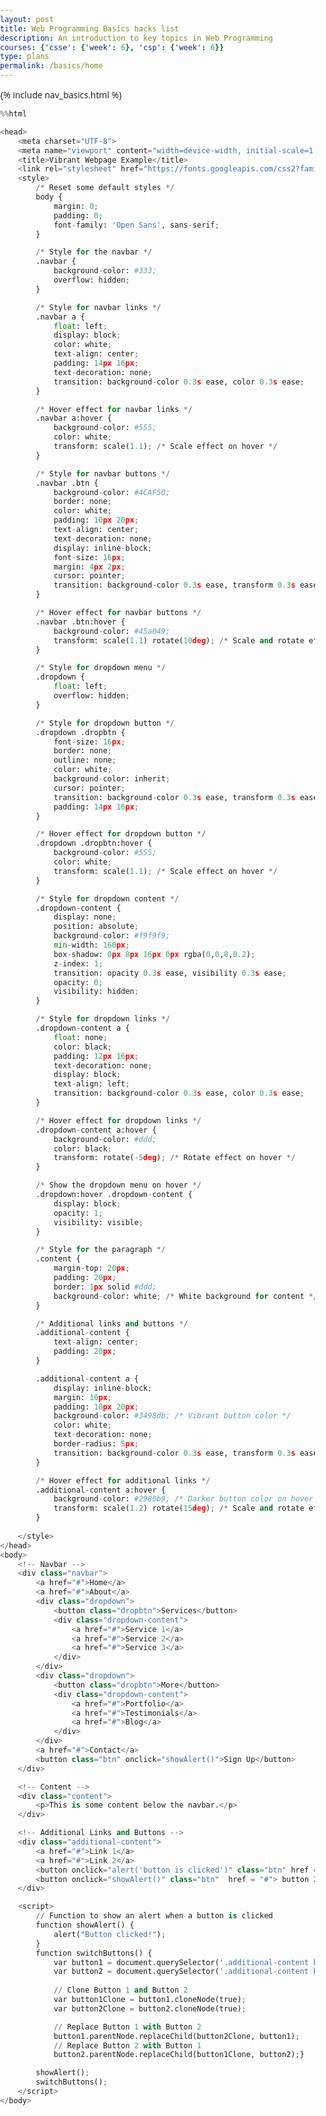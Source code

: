 ```yaml
---
layout: post
title: Web Programming Basics hacks list
description: An introduction to key topics in Web Programming
courses: {'csse': {'week': 6}, 'csp': {'week': 6}}
type: plans
permalink: /basics/home
---
```


{% include nav_basics.html %}

```python
%%html

<head>
    <meta charset="UTF-8">
    <meta name="viewport" content="width=device-width, initial-scale=1.0">
    <title>Vibrant Webpage Example</title>
    <link rel="stylesheet" href="https://fonts.googleapis.com/css2?family=Open+Sans:wght@400;700&display=swap">
    <style>
        /* Reset some default styles */
        body {
            margin: 0;
            padding: 0;
            font-family: 'Open Sans', sans-serif;
        }

        /* Style for the navbar */
        .navbar {
            background-color: #333;
            overflow: hidden;
        }

        /* Style for navbar links */
        .navbar a {
            float: left;
            display: block;
            color: white;
            text-align: center;
            padding: 14px 16px;
            text-decoration: none;
            transition: background-color 0.3s ease, color 0.3s ease;
        }

        /* Hover effect for navbar links */
        .navbar a:hover {
            background-color: #555;
            color: white;
            transform: scale(1.1); /* Scale effect on hover */
        }

        /* Style for navbar buttons */
        .navbar .btn {
            background-color: #4CAF50;
            border: none;
            color: white;
            padding: 10px 20px;
            text-align: center;
            text-decoration: none;
            display: inline-block;
            font-size: 16px;
            margin: 4px 2px;
            cursor: pointer;
            transition: background-color 0.3s ease, transform 0.3s ease;
        }

        /* Hover effect for navbar buttons */
        .navbar .btn:hover {
            background-color: #45a049;
            transform: scale(1.1) rotate(10deg); /* Scale and rotate effect on hover */
        }

        /* Style for dropdown menu */
        .dropdown {
            float: left;
            overflow: hidden;
        }

        /* Style for dropdown button */
        .dropdown .dropbtn {
            font-size: 16px;
            border: none;
            outline: none;
            color: white;
            background-color: inherit;
            cursor: pointer;
            transition: background-color 0.3s ease, transform 0.3s ease;
            padding: 14px 16px;
        }

        /* Hover effect for dropdown button */
        .dropdown .dropbtn:hover {
            background-color: #555;
            color: white;
            transform: scale(1.1); /* Scale effect on hover */
        }

        /* Style for dropdown content */
        .dropdown-content {
            display: none;
            position: absolute;
            background-color: #f9f9f9;
            min-width: 160px;
            box-shadow: 0px 8px 16px 0px rgba(0,0,0,0.2);
            z-index: 1;
            transition: opacity 0.3s ease, visibility 0.3s ease;
            opacity: 0;
            visibility: hidden;
        }

        /* Style for dropdown links */
        .dropdown-content a {
            float: none;
            color: black;
            padding: 12px 16px;
            text-decoration: none;
            display: block;
            text-align: left;
            transition: background-color 0.3s ease, color 0.3s ease;
        }

        /* Hover effect for dropdown links */
        .dropdown-content a:hover {
            background-color: #ddd;
            color: black;
            transform: rotate(-5deg); /* Rotate effect on hover */
        }

        /* Show the dropdown menu on hover */
        .dropdown:hover .dropdown-content {
            display: block;
            opacity: 1;
            visibility: visible;
        }

        /* Style for the paragraph */
        .content {
            margin-top: 20px;
            padding: 20px;
            border: 1px solid #ddd;
            background-color: white; /* White background for content */
        }

        /* Additional links and buttons */
        .additional-content {
            text-align: center;
            padding: 20px;
        }

        .additional-content a {
            display: inline-block;
            margin: 10px;
            padding: 10px 20px;
            background-color: #3498db; /* Vibrant button color */
            color: white;
            text-decoration: none;
            border-radius: 5px;
            transition: background-color 0.3s ease, transform 0.3s ease;
        }

        /* Hover effect for additional links */
        .additional-content a:hover {
            background-color: #2980b9; /* Darker button color on hover */
            transform: scale(1.2) rotate(15deg); /* Scale and rotate effect on hover */
        }
        
    </style>
</head>
<body>
    <!-- Navbar -->
    <div class="navbar">
        <a href="#">Home</a>
        <a href="#">About</a>
        <div class="dropdown">
            <button class="dropbtn">Services</button>
            <div class="dropdown-content">
                <a href="#">Service 1</a>
                <a href="#">Service 2</a>
                <a href="#">Service 3</a>
            </div>
        </div>
        <div class="dropdown">
            <button class="dropbtn">More</button>
            <div class="dropdown-content">
                <a href="#">Portfolio</a>
                <a href="#">Testimonials</a>
                <a href="#">Blog</a>
            </div>
        </div>
        <a href="#">Contact</a>
        <button class="btn" onclick="showAlert()">Sign Up</button>
    </div>

    <!-- Content -->
    <div class="content">
        <p>This is some content below the navbar.</p>
    </div>

    <!-- Additional Links and Buttons -->
    <div class="additional-content">
        <a href="#">Link 1</a>
        <a href="#">Link 2</a>
        <button onclick="alert('button is clicked')" class="btn" href = "amazon.com"> Button 1</button>
        <button onclick="showAlert()" class="btn"  href = "#"> button 2 </button>
    </div>

    <script>
        // Function to show an alert when a button is clicked
        function showAlert() {
            alert("Button clicked!");
        }
        function switchButtons() {
            var button1 = document.querySelector('.additional-content button:nth-child(3)');
            var button2 = document.querySelector('.additional-content button:nth-child(4)');
            
            // Clone Button 1 and Button 2
            var button1Clone = button1.cloneNode(true);
            var button2Clone = button2.cloneNode(true);

            // Replace Button 1 with Button 2
            button1.parentNode.replaceChild(button2Clone, button1);
            // Replace Button 2 with Button 1
            button2.parentNode.replaceChild(button1Clone, button2);}

        showAlert();
        switchButtons();
    </script>
</body>



```



<head>
    <meta charset="UTF-8">
    <meta name="viewport" content="width=device-width, initial-scale=1.0">
    <title>Vibrant Webpage Example</title>
    <link rel="stylesheet" href="https://fonts.googleapis.com/css2?family=Open+Sans:wght@400;700&display=swap">
    <style>
        /* Reset some default styles */
        body {
            margin: 0;
            padding: 0;
            font-family: 'Open Sans', sans-serif;
        }

        /* Style for the navbar */
        .navbar {
            background-color: #333;
            overflow: hidden;
        }

        /* Style for navbar links */
        .navbar a {
            float: left;
            display: block;
            color: white;
            text-align: center;
            padding: 14px 16px;
            text-decoration: none;
            transition: background-color 0.3s ease, color 0.3s ease;
        }

        /* Hover effect for navbar links */
        .navbar a:hover {
            background-color: #555;
            color: white;
            transform: scale(1.1); /* Scale effect on hover */
        }

        /* Style for navbar buttons */
        .navbar .btn {
            background-color: #4CAF50;
            border: none;
            color: white;
            padding: 10px 20px;
            text-align: center;
            text-decoration: none;
            display: inline-block;
            font-size: 16px;
            margin: 4px 2px;
            cursor: pointer;
            transition: background-color 0.3s ease, transform 0.3s ease;
        }

        /* Hover effect for navbar buttons */
        .navbar .btn:hover {
            background-color: #45a049;
            transform: scale(1.1) rotate(10deg); /* Scale and rotate effect on hover */
        }

        /* Style for dropdown menu */
        .dropdown {
            float: left;
            overflow: hidden;
        }

        /* Style for dropdown button */
        .dropdown .dropbtn {
            font-size: 16px;
            border: none;
            outline: none;
            color: white;
            background-color: inherit;
            cursor: pointer;
            transition: background-color 0.3s ease, transform 0.3s ease;
            padding: 14px 16px;
        }

        /* Hover effect for dropdown button */
        .dropdown .dropbtn:hover {
            background-color: #555;
            color: white;
            transform: scale(1.1); /* Scale effect on hover */
        }

        /* Style for dropdown content */
        .dropdown-content {
            display: none;
            position: absolute;
            background-color: #f9f9f9;
            min-width: 160px;
            box-shadow: 0px 8px 16px 0px rgba(0,0,0,0.2);
            z-index: 1;
            transition: opacity 0.3s ease, visibility 0.3s ease;
            opacity: 0;
            visibility: hidden;
        }

        /* Style for dropdown links */
        .dropdown-content a {
            float: none;
            color: black;
            padding: 12px 16px;
            text-decoration: none;
            display: block;
            text-align: left;
            transition: background-color 0.3s ease, color 0.3s ease;
        }

        /* Hover effect for dropdown links */
        .dropdown-content a:hover {
            background-color: #ddd;
            color: black;
            transform: rotate(-5deg); /* Rotate effect on hover */
        }

        /* Show the dropdown menu on hover */
        .dropdown:hover .dropdown-content {
            display: block;
            opacity: 1;
            visibility: visible;
        }

        /* Style for the paragraph */
        .content {
            margin-top: 20px;
            padding: 20px;
            border: 1px solid #ddd;
            background-color: white; /* White background for content */
        }

        /* Additional links and buttons */
        .additional-content {
            text-align: center;
            padding: 20px;
        }

        .additional-content a {
            display: inline-block;
            margin: 10px;
            padding: 10px 20px;
            background-color: #3498db; /* Vibrant button color */
            color: white;
            text-decoration: none;
            border-radius: 5px;
            transition: background-color 0.3s ease, transform 0.3s ease;
        }

        /* Hover effect for additional links */
        .additional-content a:hover {
            background-color: #2980b9; /* Darker button color on hover */
            transform: scale(1.2) rotate(15deg); /* Scale and rotate effect on hover */
        }

    </style>
</head>
<body>
    <!-- Navbar -->
    <div class="navbar">
        <a href="#">Home</a>
        <a href="#">About</a>
        <div class="dropdown">
            <button class="dropbtn">Services</button>
            <div class="dropdown-content">
                <a href="#">Service 1</a>
                <a href="#">Service 2</a>
                <a href="#">Service 3</a>
            </div>
        </div>
        <div class="dropdown">
            <button class="dropbtn">More</button>
            <div class="dropdown-content">
                <a href="#">Portfolio</a>
                <a href="#">Testimonials</a>
                <a href="#">Blog</a>
            </div>
        </div>
        <a href="#">Contact</a>
        <button class="btn" onclick="showAlert()">Sign Up</button>
    </div>

    <!-- Content -->
    <div class="content">
        <p>This is some content below the navbar.</p>
    </div>

    <!-- Additional Links and Buttons -->
    <div class="additional-content">
        <a href="#">Link 1</a>
        <a href="#">Link 2</a>
        <button onclick="alert('button is clicked')" class="btn" href = "amazon.com"> Button 1</button>
        <button onclick="showAlert()" class="btn"  href = "#"> button 2 </button>
    </div>

    <script>
        // Function to show an alert when a button is clicked
        function showAlert() {
            alert("Button clicked!");
        }
        function switchButtons() {
            var button1 = document.querySelector('.additional-content button:nth-child(3)');
            var button2 = document.querySelector('.additional-content button:nth-child(4)');

            // Clone Button 1 and Button 2
            var button1Clone = button1.cloneNode(true);
            var button2Clone = button2.cloneNode(true);

            // Replace Button 1 with Button 2
            button1.parentNode.replaceChild(button2Clone, button1);
            // Replace Button 2 with Button 1
            button2.parentNode.replaceChild(button1Clone, button2);}

        showAlert();
        switchButtons();
    </script>
</body>






```python
%%js
   // Create an object representing yourself
const person = {
    name: "Harkirat",
    age: 15,
    currentClasses: ["Calculus", "Computer Science"],
    interests: ["Coding", "Hiking", "Music"],
    favoriteBooks: [
        { title: "The Great Gatsby", author: "F. Scott Fitzgerald" },
        { title: "To Kill a Mockingbird", author: "Harper Lee" }
    ],
    currentLocation: {
        city: "San Diego",
        country: "USA"
    }
};

// Print the entire object
console.log("Original Object:");
console.log(person);

// Manipulate the arrays within the object
person.age += 1; // Increment age
person.currentClasses.push("Data Science"); // Add a new class
person.interests.pop(); // Remove the last interest

// Print the entire object after manipulation
console.log("\nObject after Manipulation:");
console.log(person);

// Perform mathematical operations on fields
const ageInFiveYears = person.age + 5;
const halfAge = person.age / 2;
const moduloAge = person.age % 2;

console.log("\nMathematical Operations:");
console.log(`In five years, I'll be ${ageInFiveYears} years old.`);
console.log(`Half of my age is ${halfAge}.`);
console.log(`My age modulo 2 is ${moduloAge}.`);

// Use typeof to determine the types of fields
const ageType = typeof person.age;
const interestsType = typeof person.interests;
const locationType = typeof person.currentLocation;

console.log("\nData Types:");
console.log(`The data type of 'age' is ${ageType}.`);
console.log(`The data type of 'interests' is ${interestsType}.`);
console.log(`The data type of 'currentLocation' is ${locationType}.`);

// Access a nested object property
const cityName = person.currentLocation.city;
console.log(`\nCurrent city: ${cityName}`);

// Modify a nested object property
person.currentLocation.city = "San Francisco";

// Print the object with the modified nested property
console.log("\nObject after Modifying Nested Property:");
console.log(person);


```


    <IPython.core.display.Javascript object>



```python
%%html
<head>
    <meta charset="UTF-8">
    <meta name="viewport" content="width=device-width, initial-scale=1.0">
    <title>Vibrant Webpage Example</title>
    <link rel="stylesheet" href="https://fonts.googleapis.com/css2?family=Open+Sans:wght@400;700&display=swap">
    <style>
        /* Reset some default styles */
        body {
            margin: 0;
            padding: 0;
            font-family: 'Open Sans', sans-serif;
        }

        /* Style for the navbar */
        .navbar {
            background-color: #333;
            overflow: hidden;
        }

        /* Style for navbar links */
        .navbar a {
            float: left;
            display: block;
            color: white;
            text-align: center;
            padding: 14px 16px;
            text-decoration: none;
            transition: background-color 0.3s ease, color 0.3s ease;
        }

        /* Hover effect for navbar links */
        .navbar a:hover {
            background-color: #555;
            color: white;
            transform: scale(1.1); /* Scale effect on hover */
        }

        /* Style for navbar buttons */
        .navbar .btn {
            background-color: #4CAF50;
            border: none;
            color: white;
            padding: 10px 20px;
            text-align: center;
            text-decoration: none;
            display: inline-block;
            font-size: 16px;
            margin: 4px 2px;
            cursor: pointer;
            transition: background-color 0.3s ease, transform 0.3s ease;
        }

        /* Hover effect for navbar buttons */
        .navbar .btn:hover {
            background-color: #45a049;
            transform: scale(1.1) rotate(10deg); /* Scale and rotate effect on hover */
        }

        /* Style for dropdown menu */
        .dropdown {
            float: left;
            overflow: hidden;
        }

        /* Style for dropdown button */
        .dropdown .dropbtn {
            font-size: 16px;
            border: none;
            outline: none;
            color: white;
            background-color: inherit;
            cursor: pointer;
            transition: background-color 0.3s ease, transform 0.3s ease;
            padding: 14px 16px;
        }

        /* Hover effect for dropdown button */
        .dropdown .dropbtn:hover {
            background-color: #555;
            color: white;
            transform: scale(1.1); /* Scale effect on hover */
        }

        /* Style for dropdown content */
        .dropdown-content {
            display: none;
            position: absolute;
            background-color: #f9f9f9;
            min-width: 160px;
            box-shadow: 0px 8px 16px 0px rgba(0,0,0,0.2);
            z-index: 1;
            transition: opacity 0.3s ease, visibility 0.3s ease;
            opacity: 0;
            visibility: hidden;
        }

        /* Style for dropdown links */
        .dropdown-content a {
            float: none;
            color: black;
            padding: 12px 16px;
            text-decoration: none;
            display: block;
            text-align: left;
            transition: background-color 0.3s ease, color 0.3s ease;
        }

        /* Hover effect for dropdown links */
        .dropdown-content a:hover {
            background-color: #ddd;
            color: black;
            transform: rotate(-5deg); /* Rotate effect on hover */
        }

        /* Show the dropdown menu on hover */
        .dropdown:hover .dropdown-content {
            display: block;
            opacity: 1;
            visibility: visible;
        }

        /* Style for the paragraph */
        .content {
            margin-top: 20px;
            padding: 20px;
            border: 1px solid #ddd;
            background-color: white; /* White background for content */
        }

        /* Additional links and buttons */
        .additional-content {
            text-align: center;
            padding: 20px;
        }

        .additional-content a {
            display: inline-block;
            margin: 10px;
            padding: 10px 20px;
            background-color: #3498db; /* Vibrant button color */
            color: white;
            text-decoration: none;
            border-radius: 5px;
            transition: background-color 0.3s ease, transform 0.3s ease;
        }

        /* Hover effect for additional links */
        .additional-content a:hover {
            background-color: #2980b9; /* Darker button color on hover */
            transform: scale(1.2) rotate(15deg); /* Scale and rotate effect on hover */
        }
        
    </style>
</head>
<body>
    <!-- Navbar -->
    <div class="navbar">
        <a href="https://www.microsoft.com">Microsoft</a>
        <a href="https://www.apple.com">Apple</a>
        <div class="dropdown">
            <button class="dropbtn">Services</button>
            <div class="dropdown-content">
                <a href="https://www.amazon.com">Amazon</a>
                <a href="https://www.grammarly.com">Grammarly</a>
                <a href="#">Service 3</a>
            </div>
        </div>
        <div class="dropdown">
            <button class="dropbtn">More</button>
            <div class="dropdown-content">
                <a href="https://www.youtube.com">YouTube</a>
                <a href="https://www.google.com">Google</a>
                <a href="https://www.openai.com">OpenAI</a>
            </div>
        </div>
        <a href="https://www.python.org">Python</a>
        <a href="https://www.java.com">Java</a>
        <button class="btn" onclick="shuffleLinksAndButtons()">Shuffle</button>
    </div>

    <!-- Content -->
    <div class="content">
        <p>This is some content below the navbar.</p>
    </div>

    <!-- Additional Links and Buttons -->
    <div class="additional-content">
        <a href="#">Link 1</a>
        <a href="#">Link 2</a>
        <button onclick="showAlert()" class="btn">Button 1</button>
        <button onclick="showAlert()" class="btn">Button 2</button>
    </div>

    <script>
        // Function to shuffle the links and buttons randomly
        function shuffleLinksAndButtons() {
            // Get all the links and buttons
            const linksAndButtons = document.querySelectorAll('.navbar a, .dropdown-content a, .additional-content a, .navbar .btn, .additional-content .btn');

            // Convert NodeList to an array
            const linksAndButtonsArray = Array.from(linksAndButtons);

            // Shuffle the array randomly
            shuffleArray(linksAndButtonsArray);

            // Update the DOM with the shuffled links and buttons
            linksAndButtonsArray.forEach((element, index) => {
                // Replace the content of the original elements with shuffled elements
                linksAndButtons[index].textContent = element.textContent;
                linksAndButtons[index].setAttribute('href', element.getAttribute('href'));
            });
        }

        // Function to show an alert when a button is clicked
        function showAlert() {
            alert("Button clicked!");
        }

        // Fisher-Yates shuffle algorithm
        function shuffleArray(array) {
            for (let i = array.length - 1; i > 0; i--) {
                const j = Math.floor(Math.random() * (i + 1));
                [array[i], array[j]] = [array[j], array[i]];
            }
        }
    </script>
</body>
```


<head>
    <meta charset="UTF-8">
    <meta name="viewport" content="width=device-width, initial-scale=1.0">
    <title>Vibrant Webpage Example</title>
    <link rel="stylesheet" href="https://fonts.googleapis.com/css2?family=Open+Sans:wght@400;700&display=swap">
    <style>
        /* Reset some default styles */
        body {
            margin: 0;
            padding: 0;
            font-family: 'Open Sans', sans-serif;
        }

        /* Style for the navbar */
        .navbar {
            background-color: #333;
            overflow: hidden;
        }

        /* Style for navbar links */
        .navbar a {
            float: left;
            display: block;
            color: white;
            text-align: center;
            padding: 14px 16px;
            text-decoration: none;
            transition: background-color 0.3s ease, color 0.3s ease;
        }

        /* Hover effect for navbar links */
        .navbar a:hover {
            background-color: #555;
            color: white;
            transform: scale(1.1); /* Scale effect on hover */
        }

        /* Style for navbar buttons */
        .navbar .btn {
            background-color: #4CAF50;
            border: none;
            color: white;
            padding: 10px 20px;
            text-align: center;
            text-decoration: none;
            display: inline-block;
            font-size: 16px;
            margin: 4px 2px;
            cursor: pointer;
            transition: background-color 0.3s ease, transform 0.3s ease;
        }

        /* Hover effect for navbar buttons */
        .navbar .btn:hover {
            background-color: #45a049;
            transform: scale(1.1) rotate(10deg); /* Scale and rotate effect on hover */
        }

        /* Style for dropdown menu */
        .dropdown {
            float: left;
            overflow: hidden;
        }

        /* Style for dropdown button */
        .dropdown .dropbtn {
            font-size: 16px;
            border: none;
            outline: none;
            color: white;
            background-color: inherit;
            cursor: pointer;
            transition: background-color 0.3s ease, transform 0.3s ease;
            padding: 14px 16px;
        }

        /* Hover effect for dropdown button */
        .dropdown .dropbtn:hover {
            background-color: #555;
            color: white;
            transform: scale(1.1); /* Scale effect on hover */
        }

        /* Style for dropdown content */
        .dropdown-content {
            display: none;
            position: absolute;
            background-color: #f9f9f9;
            min-width: 160px;
            box-shadow: 0px 8px 16px 0px rgba(0,0,0,0.2);
            z-index: 1;
            transition: opacity 0.3s ease, visibility 0.3s ease;
            opacity: 0;
            visibility: hidden;
        }

        /* Style for dropdown links */
        .dropdown-content a {
            float: none;
            color: black;
            padding: 12px 16px;
            text-decoration: none;
            display: block;
            text-align: left;
            transition: background-color 0.3s ease, color 0.3s ease;
        }

        /* Hover effect for dropdown links */
        .dropdown-content a:hover {
            background-color: #ddd;
            color: black;
            transform: rotate(-5deg); /* Rotate effect on hover */
        }

        /* Show the dropdown menu on hover */
        .dropdown:hover .dropdown-content {
            display: block;
            opacity: 1;
            visibility: visible;
        }

        /* Style for the paragraph */
        .content {
            margin-top: 20px;
            padding: 20px;
            border: 1px solid #ddd;
            background-color: white; /* White background for content */
        }

        /* Additional links and buttons */
        .additional-content {
            text-align: center;
            padding: 20px;
        }

        .additional-content a {
            display: inline-block;
            margin: 10px;
            padding: 10px 20px;
            background-color: #3498db; /* Vibrant button color */
            color: white;
            text-decoration: none;
            border-radius: 5px;
            transition: background-color 0.3s ease, transform 0.3s ease;
        }

        /* Hover effect for additional links */
        .additional-content a:hover {
            background-color: #2980b9; /* Darker button color on hover */
            transform: scale(1.2) rotate(15deg); /* Scale and rotate effect on hover */
        }

    </style>
</head>
<body>
    <!-- Navbar -->
    <div class="navbar">
        <a href="https://www.microsoft.com">Microsoft</a>
        <a href="https://www.apple.com">Apple</a>
        <div class="dropdown">
            <button class="dropbtn">Services</button>
            <div class="dropdown-content">
                <a href="https://www.amazon.com">Amazon</a>
                <a href="https://www.grammarly.com">Grammarly</a>
                <a href="#">Service 3</a>
            </div>
        </div>
        <div class="dropdown">
            <button class="dropbtn">More</button>
            <div class="dropdown-content">
                <a href="https://www.youtube.com">YouTube</a>
                <a href="https://www.google.com">Google</a>
                <a href="https://www.openai.com">OpenAI</a>
            </div>
        </div>
        <a href="https://www.python.org">Python</a>
        <a href="https://www.java.com">Java</a>
        <button class="btn" onclick="shuffleLinksAndButtons()">Shuffle</button>
    </div>

    <!-- Content -->
    <div class="content">
        <p>This is some content below the navbar.</p>
    </div>

    <!-- Additional Links and Buttons -->
    <div class="additional-content">
        <a href="#">Link 1</a>
        <a href="#">Link 2</a>
        <button onclick="showAlert()" class="btn">Button 1</button>
        <button onclick="showAlert()" class="btn">Button 2</button>
    </div>

    <script>
        // Function to shuffle the links and buttons randomly
        function shuffleLinksAndButtons() {
            // Get all the links and buttons
            const linksAndButtons = document.querySelectorAll('.navbar a, .dropdown-content a, .additional-content a, .navbar .btn, .additional-content .btn');

            // Convert NodeList to an array
            const linksAndButtonsArray = Array.from(linksAndButtons);

            // Shuffle the array randomly
            shuffleArray(linksAndButtonsArray);

            // Update the DOM with the shuffled links and buttons
            linksAndButtonsArray.forEach((element, index) => {
                // Replace the content of the original elements with shuffled elements
                linksAndButtons[index].textContent = element.textContent;
                linksAndButtons[index].setAttribute('href', element.getAttribute('href'));
            });
        }

        // Function to show an alert when a button is clicked
        function showAlert() {
            alert("Button clicked!");
        }

        // Fisher-Yates shuffle algorithm
        function shuffleArray(array) {
            for (let i = array.length - 1; i > 0; i--) {
                const j = Math.floor(Math.random() * (i + 1));
                [array[i], array[j]] = [array[j], array[i]];
            }
        }
    </script>
</body>




```python
%%js

// Define the values of variables a and b
    const a = 5;
    const b = 7;

// Compare the values of a and b
    if (a > b) {
        console.log("a is greater");
} else if (b > a) {
        console.log("b is greater");
} else {
        console.log("both are equal");
}
```


    <IPython.core.display.Javascript object>

